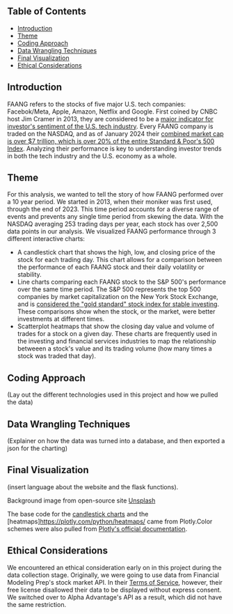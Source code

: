 ## Table of Contents
- [Introduction](#introduction)  
- [Theme](#theme)
- [Coding Approach](#coding-approach) 
- [Data Wrangling Techniques](#data-wrangling-techniques)
- [Final Visualization](#final-visualization) 
- [Ethical Considerations](#ethical-considerations)

## Introduction
FAANG refers to the stocks of five major U.S. tech companies: Facebok/Meta, Apple, Amazon, Netflix and Google. First coined by CNBC host Jim Cramer in 2013, they are considered to be a [major indicator for investor's sentiment of the U.S. tech industry](https://www.investopedia.com/terms/f/faang-stocks.asp#:~:text=Key%20Takeaways%201%20FAANG%20is%20an%20acronym%20referring,the%20largest%20companies%20in%20the%20world.%20More%20items). Every FAANG company is traded on the NASDAQ, and as of January 2024 their [combined market cap is over $7 trillion, which is over 20% of the entire Standard & Poor's 500 Index](https://www.techopedia.com/definition/faang-stocks). Analyzing their performance is key to understanding investor trends in both the tech industry and the U.S. economy as a whole. 

## Theme
For this analysis, we wanted to tell the story of how FAANG performed over a 10 year period. We started in 2013, when their moniker was first used, through the end of 2023. This time period accounts for a diverse range of events and prevents any single time period from skewing the data. With the NASDAQ averaging 253 trading days per year, each stock has over 2,500 data points in our analysis. We visualized FAANG performance through 3 different interactive charts:
- A candlestick chart that shows the high, low, and closing price of the stock for each trading day. This chart allows for a comparison between the performance of each FAANG stock and their daily volatility or stability.
- Line charts comparing each FAANG stock to the S&P 500's performance over the same time period. The S&P 500 represents the top 500 companies by market capitalization on the New York Stock Exchange, and is [considered the "gold standard" stock index for stable investing](https://www.investing.com/academy/trading/what-is-the-sp-500/). These comparisons show when the stock, or the market, were better investments at different times.
- Scatterplot heatmaps that show the closing day value and volume of trades for a stock on a given day. These charts are frequently used in the investing and financial services industries to map the relationship betweeen a stock's value and its trading volume (how many times a stock was traded that day). 

## Coding Approach
(Lay out the different technologies used in this project and how we pulled the data)

## Data Wrangling Techniques
(Explainer on how the data was turned into a database, and then exported a json for the charting)

## Final Visualization
(insert language about the website and the flask functions). 

Background image from open-source site [Unsplash](https://unsplash.com/)

The base code for the [candlestick charts](https://plotly.com/python/candlestick-charts) and the [heatmaps]https://plotly.com/python/heatmaps/ came from Plotly.Color schemes were also pulled from [Plotly's official documentation](https://plotly.com/python/builtin-colorscales).

## Ethical Considerations
We encountered an ethical consideration early on in this project during the data collection stage. Originally, we were going to use data from Financial Modeling Prep's stock market API. In their [Terms of Service](https://site.financialmodelingprep.com/terms-of-service), however, their free license disallowed their data to be displayed without express consent. We switched over to Alpha Advantage's API as a result, which did not have the same restriction. 
